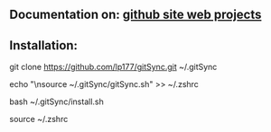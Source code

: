 

## Documentation on: [github site web projects](http://lp177.github.io/gitSync)


## Installation:

git clone https://github.com/lp177/gitSync.git ~/.gitSync

echo "\nsource ~/.gitSync/gitSync.sh" >> ~/.zshrc

bash ~/.gitSync/install.sh

source ~/.zshrc
